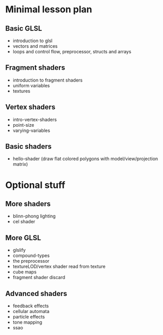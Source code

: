 # Minimal lesson plan

## Basic GLSL

* introduction to glsl
* vectors and matrices
* loops and control flow, preprocessor, structs and arrays

## Fragment shaders

* introduction to fragment shaders
* uniform variables
* textures

## Vertex shaders

* intro-vertex-shaders
* point-size
* varying-variables

## Basic shaders

* hello-shader (draw flat colored polygons with model/view/projection matrix)

# Optional stuff

## More shaders

* blinn-phong lighting
* cel shader

## More GLSL

* glslify
* compound-types
* the preprocessor
* textureLOD/vertex shader read from texture
* cube maps
* fragment shader discard

## Advanced shaders

* feedback effects
* cellular automata
* particle effects
* tone mapping
* ssao